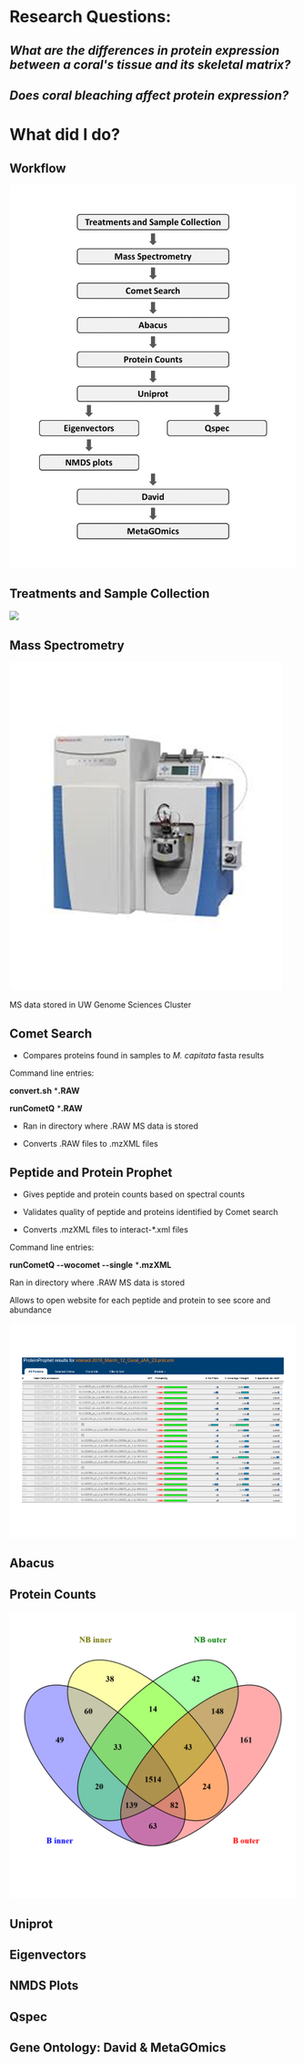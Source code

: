 # Research Questions:

##

## *What are the differences in protein expression between a coral's tissue and its skeletal matrix?*

## *Does coral bleaching affect protein expression?*



# What did I do?

## Workflow

![](https://github.com/Jeremyfishb/Jeremy-coral/blob/master/Visualization/FISH_546_Presentation_Flow_Chart.png)

## Treatments and Sample Collection

![](https://github.com/Jeremyfishb/Jeremy-coral/blob/master/Visualization/HIMB_coral_bleaching.png)

## Mass Spectrometry

![](https://github.com/Jeremyfishb/Jeremy-coral/blob/master/Visualization/Mass_spec.png)

MS data stored in UW Genome Sciences Cluster

## Comet Search


- Compares proteins found in samples to *M. capitata* fasta results

Command line entries:

**convert.sh** ***.RAW**

**runCometQ** ***.RAW**



- Ran in directory where .RAW MS data is stored



- Converts .RAW files to .mzXML files

## Peptide and Protein Prophet



- Gives peptide and protein counts based on spectral counts



- Validates quality of peptide and proteins identified by Comet search



- Converts .mzXML files to interact-*.xml files

Command line entries:

**runCometQ --wocomet --single** ***.mzXML**

Ran in directory where .RAW MS data is stored

Allows to open website for each peptide and protein to see score and abundance

![](https://github.com/Jeremyfishb/Jeremy-coral/blob/master/Visualization/Prot_prophet_screenshot.png)


## Abacus






## Protein Counts

![](https://github.com/Jeremyfishb/Jeremy-coral/blob/master/Visualization/Mcap_alltreats_venn.png)

## Uniprot

## Eigenvectors

## NMDS Plots

## Qspec

## Gene Ontology: David & MetaGOmics







